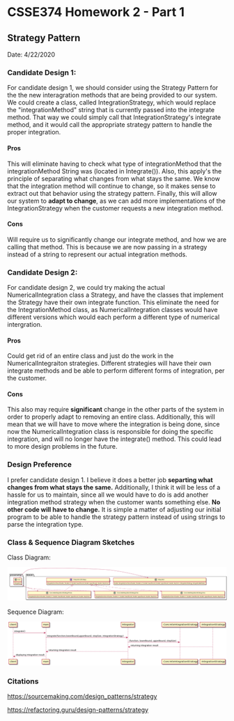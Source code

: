 # CSSE374 Homework 2 - Part 1

## Strategy Pattern

Date: 4/22/2020

### Candidate Design 1: 

For candidate design 1, we should consider using the Strategy Pattern for the the new interagration methods that are being provided to our system. We could create
a class, called IntegrationStrategy, which would replace the "integrationMethod" string that is currently passed into the integrate method. That way we could simply
call that IntegrationStrategy's integrate method, and it would call the appropriate strategy pattern to handle the proper integration.

#### Pros

This will eliminate having to check what type of integrationMethod that the integrationMethod String was (located in Integrate()).
Also, this apply's the principle of separating what changes from what stays the same. We know that the integration method will continue to change, so it makes
sense to extract out that behavior using the strategy pattern. Finally, this will allow our system to **adapt to change**, as we can add more implementations of
the IntegrationStrategy when the customer requests a new integration method.

#### Cons

Will require us to significantly change our integrate method, and how we are calling that method. This is because we are now passing in a strategy instead of a
 string to represent our actual integration methods.

### Candidate Design 2: 

For candidate design 2, we could try making the actual NumericalIntegration class a Strategy, and have the classes that implement the Strategy have their own
integrate function. This eliminate the need for the IntegrationMethod class, as NumericalIntegration classes would have different versions which would each
perform a different type of numerical intergration.

#### Pros

Could get rid of an entire class and just do the work in the NumericalIntegraiton strategies. Different strategies will have their own integrate methods and be
able to perform different forms of integration, per the customer.

#### Cons

This also may require **significant** change in the other parts of the system in order to properly adapt to removing an entire class. Additionally, this will mean
that we will have to move where the integration is being done, since now the NumericalIntegration class is responsible for doing the specific integration, and will
no longer have the integrate() method. This could lead to more design problems in the future.

### Design Preference

I prefer candidate design 1. I believe it does a better job **separting what changes from what stays the same.** Additionally, I think it will be less of a hassle
for us to maintain, since all we would have to do is add another integration method strategy when the customer wants something else. **No other code will have
to change.** It is simple a matter of adjusting our initial program to be able to handle the strategy pattern instead of using strings to parse the integration
type.

### Class & Sequence Diagram Sketches

Class Diagram:

![Strategy Class Diagram](images/StrategyClassDiagram.png)

Sequence Diagram:

![Strategy Class Diagram](images/StrategySequenceDiagram.png)

### Citations

https://sourcemaking.com/design_patterns/strategy

https://refactoring.guru/design-patterns/strategy